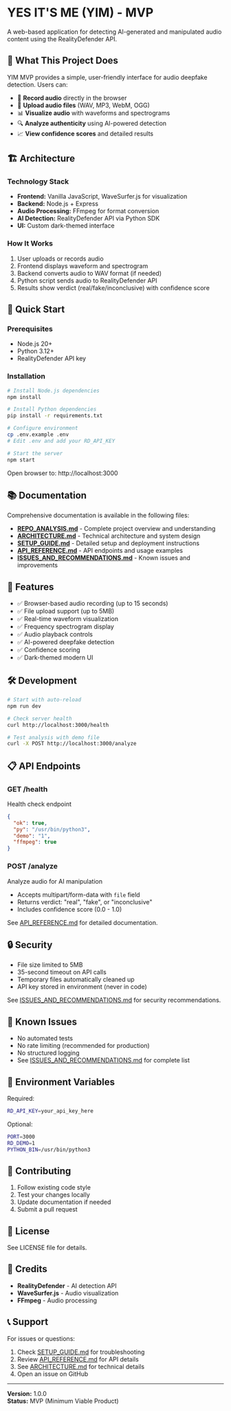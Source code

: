 # YES IT'S ME (YIM) - MVP

A web-based application for detecting AI-generated and manipulated audio content using the RealityDefender API.

## 🎯 What This Project Does

YIM MVP provides a simple, user-friendly interface for audio deepfake detection. Users can:
- 🎤 **Record audio** directly in the browser
- 📁 **Upload audio files** (WAV, MP3, WebM, OGG)
- 📊 **Visualize audio** with waveforms and spectrograms
- 🔍 **Analyze authenticity** using AI-powered detection
- 📈 **View confidence scores** and detailed results

## 🏗️ Architecture

### Technology Stack
- **Frontend:** Vanilla JavaScript, WaveSurfer.js for visualization
- **Backend:** Node.js + Express
- **Audio Processing:** FFmpeg for format conversion
- **AI Detection:** RealityDefender API via Python SDK
- **UI:** Custom dark-themed interface

### How It Works
1. User uploads or records audio
2. Frontend displays waveform and spectrogram
3. Backend converts audio to WAV format (if needed)
4. Python script sends audio to RealityDefender API
5. Results show verdict (real/fake/inconclusive) with confidence score

## 🚀 Quick Start

### Prerequisites
- Node.js 20+
- Python 3.12+
- RealityDefender API key

### Installation

```bash
# Install Node.js dependencies
npm install

# Install Python dependencies
pip install -r requirements.txt

# Configure environment
cp .env.example .env
# Edit .env and add your RD_API_KEY

# Start the server
npm start
```

Open browser to: http://localhost:3000

## 📚 Documentation

Comprehensive documentation is available in the following files:

- **[REPO_ANALYSIS.md](REPO_ANALYSIS.md)** - Complete project overview and understanding
- **[ARCHITECTURE.md](ARCHITECTURE.md)** - Technical architecture and system design
- **[SETUP_GUIDE.md](SETUP_GUIDE.md)** - Detailed setup and deployment instructions
- **[API_REFERENCE.md](API_REFERENCE.md)** - API endpoints and usage examples
- **[ISSUES_AND_RECOMMENDATIONS.md](ISSUES_AND_RECOMMENDATIONS.md)** - Known issues and improvements

## 🎨 Features

- ✅ Browser-based audio recording (up to 15 seconds)
- ✅ File upload support (up to 5MB)
- ✅ Real-time waveform visualization
- ✅ Frequency spectrogram display
- ✅ Audio playback controls
- ✅ AI-powered deepfake detection
- ✅ Confidence scoring
- ✅ Dark-themed modern UI

## 🛠️ Development

```bash
# Start with auto-reload
npm run dev

# Check server health
curl http://localhost:3000/health

# Test analysis with demo file
curl -X POST http://localhost:3000/analyze
```

## 📋 API Endpoints

### GET /health
Health check endpoint
```json
{
  "ok": true,
  "py": "/usr/bin/python3",
  "demo": "1",
  "ffmpeg": true
}
```

### POST /analyze
Analyze audio for AI manipulation
- Accepts multipart/form-data with `file` field
- Returns verdict: "real", "fake", or "inconclusive"
- Includes confidence score (0.0 - 1.0)

See [API_REFERENCE.md](API_REFERENCE.md) for detailed documentation.

## 🔒 Security

- File size limited to 5MB
- 35-second timeout on API calls
- Temporary files automatically cleaned up
- API key stored in environment (never in code)

See [ISSUES_AND_RECOMMENDATIONS.md](ISSUES_AND_RECOMMENDATIONS.md) for security recommendations.

## 🐛 Known Issues

- No automated tests
- No rate limiting (recommended for production)
- No structured logging
- See [ISSUES_AND_RECOMMENDATIONS.md](ISSUES_AND_RECOMMENDATIONS.md) for complete list

## 📝 Environment Variables

Required:
```bash
RD_API_KEY=your_api_key_here
```

Optional:
```bash
PORT=3000
RD_DEMO=1
PYTHON_BIN=/usr/bin/python3
```

## 🤝 Contributing

1. Follow existing code style
2. Test your changes locally
3. Update documentation if needed
4. Submit a pull request

## 📄 License

See LICENSE file for details.

## 🙏 Credits

- **RealityDefender** - AI detection API
- **WaveSurfer.js** - Audio visualization
- **FFmpeg** - Audio processing

## 📞 Support

For issues or questions:
1. Check [SETUP_GUIDE.md](SETUP_GUIDE.md) for troubleshooting
2. Review [API_REFERENCE.md](API_REFERENCE.md) for API details
3. See [ARCHITECTURE.md](ARCHITECTURE.md) for technical details
4. Open an issue on GitHub

---

**Version:** 1.0.0  
**Status:** MVP (Minimum Viable Product)